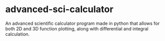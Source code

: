 # advanced-sci-calculator
An advanced scientific calculator program made in python that allows for both 2D and 3D function plotting, along with differential and integral calculation.
